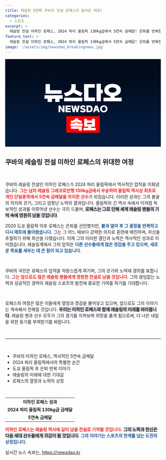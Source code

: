 ```yaml
---
title: 레슬링 5연패 쿠바의 전설 로페스의 놀라운 여정!
categories:
  - 스포츠
excerpt: >
  레슬링 전설 미하인 로페스, 2024 파리 올림픽 130kg급에서 5연속 금메달! 은퇴를 번복한 그의 놀라운 귀환이 128년 역사를 새로 썼습니다. 클릭하여 그의 승리의 순간을 확인하세요!
feature_text: >
  레슬링 전설 미하인 로페스, 2024 파리 올림픽 130kg급에서 5연속 금메달! 은퇴를 번복한 그의 놀라운 귀환이 128년 역사를 새로 썼습니다. 클릭하여 그의 승리의 순간을 확인하세요!
image: '/assets/img/newsdao_breakingnews.jpg'
---
```


<p><img src="/assets/img/newsdao_breakingnews.jpg" alt="firstkoreanews 속보" /></p>

<h2 data-ke-size="size26">쿠바의 레슬링 전설 미하인 로페스의 위대한 여정</h2>

<p data-ke-size="size16">&nbsp;</p>

<p>쿠바의 레슬링 전설인 미하인 로페스가 2024 파리 올림픽에서 역사적인 업적을 이뤄냈습니다. <b><span style="color: #ee2323;">그는 남자 레슬링 그레코로만형 130kg급에서 우승하여 올림픽 역사상 최초로 개인 단일종목에서 5연속 금메달을 차지한 선수</span></b>가 되었습니다. 이러한 성과는 그의 불굴의 의지와 끈기, 그리고 엄청난 노력의 결과입니다. 올림픽의 긴 역사 속에서 이처럼 독보적인 성과를 이루어낸 선수는 극히 드물며, <b><span style="background-color: #21538527;">로페스는 그로 인해 세계 레슬링 팬들의 기억 속에 영원히 남을 것입니다</span></b>.</p>

<p>2020 도쿄 올림픽 이후 로페스는 은퇴를 선언했지만, <b><span style="color: #1a5490;">불과 얼마 후 그 결정을 번복하고 다시 매트에 돌아왔습니다</span></b>. 그는 그 어느 때보다 강력한 의지로 훈련에 매진하며, 자신을 추월하기 위해 최선을 다했습니다. 이제 그의 이러한 결단과 노력은 역사적인 성과로 이어졌습니다. 레슬링계에서 그의 업적은 <b><span style="color: #1a5490;">다른 선수들에게 많은 영감을 주고 있으며, 새로운 목표를 세우는 데 큰 힘이 되고 있습니다</span></b>.</p>

<p data-ke-size="size16">&nbsp;</p>

<p>쿠바의 국민은 로페스의 업적을 자랑스럽게 여기며, 그의 끈기와 노력에 경의를 표합니다. <b><span style="color: #ee2323;">그는 앞으로도 많은 레슬링 팬들에게 영원한 전설로 남을 것입니다</span></b>. 그의 끊임없는 노력과 성공적인 경력이 레슬링 스포츠의 발전에 중요한 기여를 하기를 기대합니다. </p>

<p data-ke-size="size16">&nbsp;</p>

<p>로페스의 여정은 많은 이들에게 열정과 영감을 불어넣고 있으며, 앞으로도 그의 이야기는 계속해서 전해질 것입니다. <b><span style="background-color: #21538527;">우리는 미하인 로페스와 함께 레슬링의 미래를 바라봅니다</span></b>. 레슬링 팬과 선수 모두가 그의 경기를 지켜보며 희망을 품게 됨으로써, 더 나은 내일을 위한 동기를 부여받기를 바랍니다.</p>

<p data-ke-size="size16">&nbsp;</p>

<hr>

<p data-ke-size="size16">&nbsp;</p>

<ul>
  <li>쿠바의 미하인 로페스, 역사적인 5연속 금메달 </li>
  <li>2024 파리 올림픽에서의 특별한 순간 </li>
  <li>도쿄 올림픽 후 은퇴 번복 이야기 </li>
  <li>레슬링의 미래에 대한 기대감 </li>
  <li>로페스의 열정과 노력의 상징 </li>
</ul>

<p data-ke-size="size16">&nbsp;</p>

<table style="width:100%;">
  <tr>
    <td style="text-align: center; height: 17px;">
      <b>미하인 로페스 성과</b>
    </td>
  </tr>
  <tr>
    <td style="text-align: center; height: 17px;">
      <b>2024 파리 올림픽 130kg급 금메달</b>
    </td>
  </tr>
  <tr>
    <td style="text-align: center; height: 17px;">
      <b>5연속 금메달</b>
    </td>
  </tr>
</table>

<p><b><span style="color: #ee2323;">미하인 로페스는 레슬링 역사에 길이 남을 전설로 기억될 것입니다.</span></b> <b><span style="background-color: #21538527;">그의 노력과 헌신은 다음 세대 선수들에게 귀감이 될 것입니다.</span></b> <b><span style="color: #1a5490;">그의 이야기는 스포츠의 한계를 넘는 도전의 상징입니다.</span></b></p>
실시간 뉴스 속보는, <a href="https://newsdao.kr" rel="dofollow">https://newsdao.kr</a>



